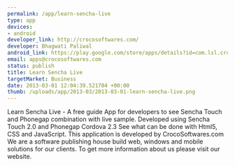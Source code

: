 ```yaml
--- 
permalink: /app/learn-sencha-live
type: app
devices: 
- android
developer_link: http://crocosoftwares.com/
developer: Bhagwati Paliwal
android_link: https://play.google.com/store/apps/details?id=com.lsl.crocosoftwares&feature=search_result#?t=W251bGwsMSwyLDEsImNvbS5sc2wuY3JvY29zb2Z0d2FyZXMiXQ..
email: apps@crocosoftwares.com
status: publish
title: Learn Sencha Live
targetMarket: Business
date: 2013-03-01 12:04:39.521704 +00:00
thumb: /uploads/app/2013-03/2013-03-01-learn-sencha-live.png
---
```


Learn Sencha Live - A free guide App for developers to see Sencha Touch and Phonegap combination with live sample. Developed using Sencha Touch 2.0 and Phonegap Cordova 2.3
See what can be done with Html5, CSS and JavaScript.
This application is developed by CrocoSoftwares.com We are a software publishing house build web, windows and mobile solutions for our clients. To get more information about us please visit our website.
